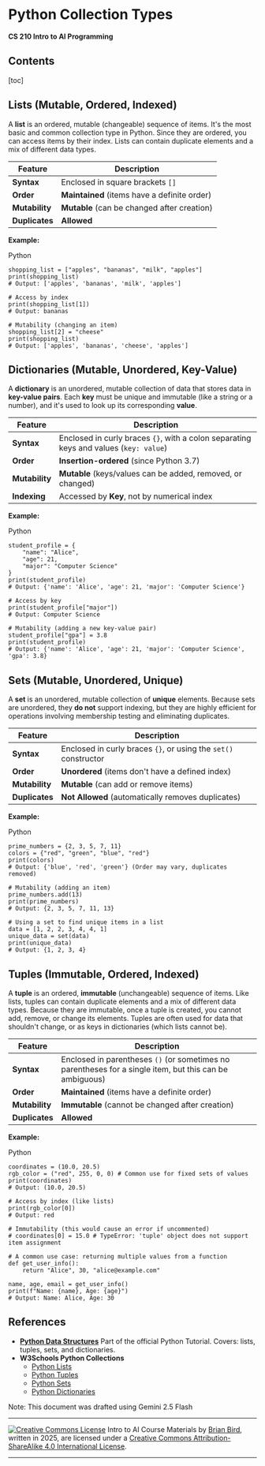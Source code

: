 <h1>Python Collection Types</h1>

**CS 210 Intro to AI Programming**

<h2>Contents</h2>

[toc]

## Lists (Mutable, Ordered, Indexed)

A **list** is an ordered, mutable (changeable) sequence of items. It's the most basic and common collection type in Python. Since they are ordered, you can access items by their index. Lists can contain duplicate elements and a mix of different data types.

| Feature        | Description                                  |
| -------------- | -------------------------------------------- |
| **Syntax**     | Enclosed in square brackets `[]`             |
| **Order**      | **Maintained** (items have a definite order) |
| **Mutability** | **Mutable** (can be changed after creation)  |
| **Duplicates** | **Allowed**                                  |

**Example:**

Python

```
shopping_list = ["apples", "bananas", "milk", "apples"]
print(shopping_list)
# Output: ['apples', 'bananas', 'milk', 'apples']

# Access by index
print(shopping_list[1])
# Output: bananas

# Mutability (changing an item)
shopping_list[2] = "cheese"
print(shopping_list)
# Output: ['apples', 'bananas', 'cheese', 'apples']
```



## Dictionaries (Mutable, Unordered, Key-Value)

A **dictionary** is an unordered, mutable collection of data that stores data in **key-value pairs**. Each **key** must be unique and immutable (like a string or a number), and it's used to look up its corresponding **value**.

| Feature        | Description                                                  |
| -------------- | ------------------------------------------------------------ |
| **Syntax**     | Enclosed in curly braces `{}`, with a colon separating keys and values (`key: value`) |
| **Order**      | **Insertion-ordered** (since Python 3.7)                     |
| **Mutability** | **Mutable** (keys/values can be added, removed, or changed)  |
| **Indexing**   | Accessed by **Key**, not by numerical index                  |

**Example:**

Python

```
student_profile = {
    "name": "Alice",
    "age": 21,
    "major": "Computer Science"
}
print(student_profile)
# Output: {'name': 'Alice', 'age': 21, 'major': 'Computer Science'}

# Access by key
print(student_profile["major"])
# Output: Computer Science

# Mutability (adding a new key-value pair)
student_profile["gpa"] = 3.8
print(student_profile)
# Output: {'name': 'Alice', 'age': 21, 'major': 'Computer Science', 'gpa': 3.8}
```



## Sets (Mutable, Unordered, Unique)

A **set** is an unordered, mutable collection of **unique** elements. Because sets are unordered, they **do not** support indexing, but they are highly efficient for operations involving membership testing and eliminating duplicates.

| Feature        | Description                                                  |
| -------------- | ------------------------------------------------------------ |
| **Syntax**     | Enclosed in curly braces `{}`, or using the `set()` constructor |
| **Order**      | **Unordered** (items don't have a defined index)             |
| **Mutability** | **Mutable** (can add or remove items)                        |
| **Duplicates** | **Not Allowed** (automatically removes duplicates)           |

**Example:**

Python

```
prime_numbers = {2, 3, 5, 7, 11}
colors = {"red", "green", "blue", "red"}
print(colors)
# Output: {'blue', 'red', 'green'} (Order may vary, duplicates removed)

# Mutability (adding an item)
prime_numbers.add(13)
print(prime_numbers)
# Output: {2, 3, 5, 7, 11, 13}

# Using a set to find unique items in a list
data = [1, 2, 2, 3, 4, 4, 1]
unique_data = set(data)
print(unique_data)
# Output: {1, 2, 3, 4}
```



## Tuples (Immutable, Ordered, Indexed)

A **tuple** is an ordered, **immutable** (unchangeable) sequence of items. Like lists, tuples can contain duplicate elements and a mix of different data types. Because they are immutable, once a tuple is created, you cannot add, remove, or change its elements. Tuples are often used for data that shouldn't change, or as keys in dictionaries (which lists cannot be).

| Feature        | Description                                                  |
| -------------- | ------------------------------------------------------------ |
| **Syntax**     | Enclosed in parentheses `()` (or sometimes no parentheses for a single item, but this can be ambiguous) |
| **Order**      | **Maintained** (items have a definite order)                 |
| **Mutability** | **Immutable** (cannot be changed after creation)             |
| **Duplicates** | **Allowed**                                                  |

**Example:**

Python

```
coordinates = (10.0, 20.5)
rgb_color = ("red", 255, 0, 0) # Common use for fixed sets of values
print(coordinates)
# Output: (10.0, 20.5)

# Access by index (like lists)
print(rgb_color[0])
# Output: red

# Immutability (this would cause an error if uncommented)
# coordinates[0] = 15.0 # TypeError: 'tuple' object does not support item assignment

# A common use case: returning multiple values from a function
def get_user_info():
    return "Alice", 30, "alice@example.com"

name, age, email = get_user_info()
print(f"Name: {name}, Age: {age}")
# Output: Name: Alice, Age: 30
```



## References

- [**Python Data Structures**](https://docs.python.org/3/tutorial/datastructures.html)
  Part of the official Python Tutorial. Covers: lists, tuples, sets, and dictionaries.
- **W3Schools Python Collections**
  - [Python Lists](https://www.w3schools.com/python/python_lists.asp)
  - [Python Tuples](https://www.w3schools.com/python/python_tuples.asp)
  - [Python Sets](https://www.w3schools.com/python/python_sets.asp)
  - [Python Dictionaries](https://www.w3schools.com/python/python_dictionaries.asp)



Note: This document was drafted using Gemini 2.5 Flash


---

[![Creative Commons License](https://i.creativecommons.org/l/by-sa/4.0/88x31.png)](http://creativecommons.org/licenses/by-sa/4.0/) Intro to AI Course Materials by [Brian Bird](https://profbird.dev), written in <time>2025</time>, are licensed under a [Creative Commons Attribution-ShareAlike 4.0 International License](http://creativecommons.org/licenses/by-sa/4.0/). 

---